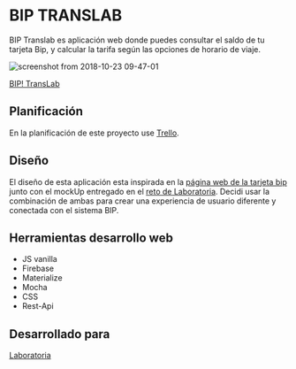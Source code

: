 # BIP TRANSLAB

BIP Translab es aplicación web donde puedes consultar el saldo de tu tarjeta Bip, y calcular la tarifa según las opciones de horario de viaje.

![screenshot from 2018-10-23 09-47-01](https://user-images.githubusercontent.com/39122711/47361591-b5569400-d6a8-11e8-942a-3111efe7b9cd.png)

[BIP! TransLab](https://natichan.github.io/TransLab/)

## Planificación

En la planificación de este proyecto use [Trello](https://trello.com/b/kZ4QcznP/translab).

## Diseño
El diseño de esta aplicación esta inspirada en la [página web de la tarjeta bip](http://www.tarjetabip.cl/) junto con el mockUp entregado en el [reto de Laboratoria](https://github.com/natichan/TransLab/blob/master/assets/img/MockUpRetoLaboratoria). Decidi usar la combinación de ambas para crear una experiencia de usuario diferente y conectada con el sistema BIP.

## Herramientas desarrollo web
- JS vanilla
- Firebase
- Materialize
- Mocha
- CSS
- Rest-Api

## Desarrollado para
[Laboratoria](https://www.laboratoria.la/)
